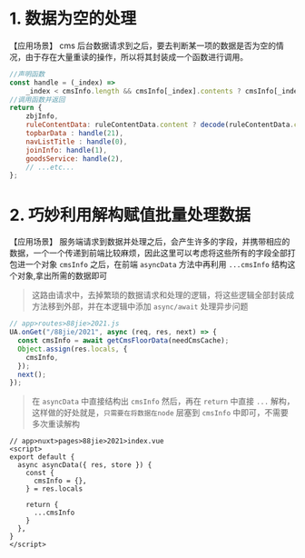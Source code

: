 # 
# 1. 数据为空的处理
【应用场景】
cms 后台数据请求到之后，要去判断某一项的数据是否为空的情况，由于存在大量重读的操作，所以将其封装成一个函数进行调用。
```js
//声明函数
const handle = (_index) =>
    _index < cmsInfo.length && cmsInfo[_index].contents ? cmsInfo[_index].contents : [];
//调用函数并返回
return {
    zbjInfo,
    ruleContentData: ruleContentData.content ? decode(ruleContentData.content) : "",
    topbarData : handle(21),
    navListTitle : handle(0),
    joinInfo: handle(1),
    goodsService: handle(2),
    // ...etc...
};
```

# 2. 巧妙利用解构赋值批量处理数据
【应用场景】
服务端请求到数据并处理之后，会产生许多的字段，并携带相应的数据，一个一个传递到前端比较麻烦，因此这里可以考虑将这些所有的字段全部打包进一个对象 `cmsInfo` 之后，在前端 `asyncData` 方法中再利用 `...cmsInfo` 结构这个对象,拿出所需的数据即可

> 这路由请求中，去掉繁琐的数据请求和处理的逻辑，将这些逻辑全部封装成方法移到外部，并在本逻辑中添加 `async/await` 处理异步问题
```js
// app>routes>88jie>2021.js
UA.onGet("/88jie/2021", async (req, res, next) => {
  const cmsInfo = await getCmsFloorData(needCmsCache);
  Object.assign(res.locals, {
    cmsInfo,
  });
  next();
});
```
> 在 `asyncData` 中直接结构出 `cmsInfo` 然后，再在 `return` 中直接 `...` 解构，这样做的好处就是，`只需要在将数据在node` 层塞到 `cmsInfo` 中即可，不需要多次重读解构
```vue
// app>nuxt>pages>88jie>2021>index.vue
<script>
export default {
  async asyncData({ res, store }) {
    const {
      cmsInfo = {},
    } = res.locals

    return {
      ...cmsInfo
    }
  },
}
</script>
```

